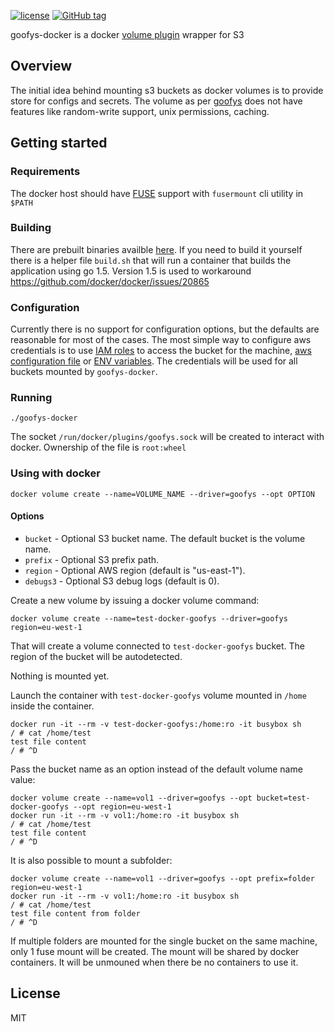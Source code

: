 [![license](https://img.shields.io/github/license/monder/goofys-docker.svg?maxAge=2592000&style=flat-square)]()
[![GitHub tag](https://img.shields.io/github/tag/monder/goofys-docker.svg?style=flat-square)]()

goofys-docker is a docker [volume plugin] wrapper for S3

## Overview

The initial idea behind mounting s3 buckets as docker volumes is to provide store for configs and secrets. The volume as per [goofys] does not have features like random-write support, unix permissions, caching.

## Getting started

### Requirements

The docker host should have [FUSE] support with `fusermount` cli utility in `$PATH`

### Building

There are prebuilt binaries availble [here][download]. If you need to build it yourself there is a helper file `build.sh` that will run a container that builds the application using go 1.5. Version 1.5 is used to workaround https://github.com/docker/docker/issues/20865

### Configuration

Currently there is no support for configuration options, but the defaults are reasonable for most of the cases.
The most simple way to configure aws credentials is to use [IAM roles] to access the bucket for the machine, [aws configuration file][AWS auth] or [ENV variables][AWS auth]. The credentials will be used for all buckets mounted by `goofys-docker`.

### Running

```
./goofys-docker
```
The socket `/run/docker/plugins/goofys.sock` will be created to interact with docker. Ownership of the file is `root:wheel`

### Using with docker

```
docker volume create --name=VOLUME_NAME --driver=goofys --opt OPTION
```

#### Options

* `bucket` - Optional S3 bucket name. The default bucket is the volume name.
* `prefix` - Optional S3 prefix path.
* `region` - Optional AWS region (default is "us-east-1").
* `debugs3` - Optional S3 debug logs (default is 0).

Create a new volume by issuing a docker volume command:
```
docker volume create --name=test-docker-goofys --driver=goofys region=eu-west-1
```
That will create a volume connected to `test-docker-goofys` bucket. The region of the bucket will be autodetected.

Nothing is mounted yet.

Launch the container with `test-docker-goofys` volume mounted in `/home` inside the container.
```
docker run -it --rm -v test-docker-goofys:/home:ro -it busybox sh
/ # cat /home/test
test file content
/ # ^D
```

Pass the bucket name as an option instead of the default volume name value:
```
docker volume create --name=vol1 --driver=goofys --opt bucket=test-docker-goofys --opt region=eu-west-1
docker run -it --rm -v vol1:/home:ro -it busybox sh
/ # cat /home/test
test file content
/ # ^D
```

It is also possible to mount a subfolder:
```
docker volume create --name=vol1 --driver=goofys --opt prefix=folder region=eu-west-1
docker run -it --rm -v vol1:/home:ro -it busybox sh
/ # cat /home/test
test file content from folder
/ # ^D
```

If multiple folders are mounted for the single bucket on the same machine, only 1 fuse mount will be created. The mount will be shared by docker containers. It will be unmouned when there be no containers to use it.

## License
MIT

[goofys]: https://github.com/kahing/goofys
[volume plugin]: https://docs.docker.com/engine/extend/plugins_volume/
[FUSE]: https://github.com/libfuse/libfuse
[download]: https://github.com/monder/goofys-docker/releases
[AWS auth]: http://docs.aws.amazon.com/sdk-for-go/api/#Configuring_Credentials
[IAM roles]: http://docs.aws.amazon.com/IAM/latest/UserGuide/id_roles_use_switch-role-ec2.html
